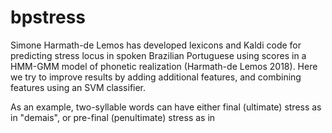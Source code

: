 bpstress
========

Simone Harmath-de Lemos has developed lexicons and Kaldi code for predicting
stress locus in spoken Brazilian Portuguese using scores in a HMM-GMM model of
phonetic realization (Harmath-de Lemos 2018).  Here we try to improve results by
adding additional features, and combining features using an SVM classifier.

As an example, two-syllable words can have either final (ultimate) stress as in
"demais", or pre-final (penultimate) stress as in 